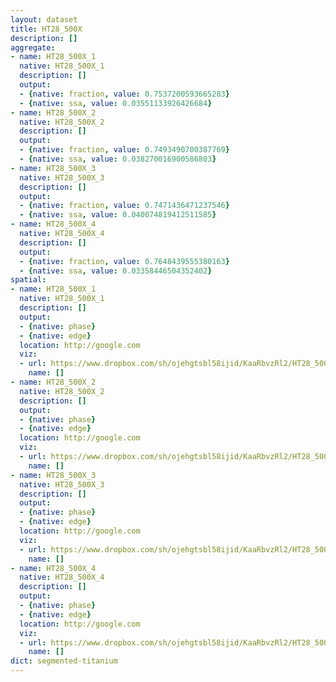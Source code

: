 ```yaml
---
layout: dataset
title: HT28_500X
description: []
aggregate:
- name: HT28_500X_1
  native: HT28_500X_1
  description: []
  output:
  - {native: fraction, value: 0.7537200593665283}
  - {native: ssa, value: 0.03551133926426684}
- name: HT28_500X_2
  native: HT28_500X_2
  description: []
  output:
  - {native: fraction, value: 0.7493490700387769}
  - {native: ssa, value: 0.038270016900586803}
- name: HT28_500X_3
  native: HT28_500X_3
  description: []
  output:
  - {native: fraction, value: 0.7471436471237546}
  - {native: ssa, value: 0.040074819412511585}
- name: HT28_500X_4
  native: HT28_500X_4
  description: []
  output:
  - {native: fraction, value: 0.7648439555380163}
  - {native: ssa, value: 0.03358446504352402}
spatial:
- name: HT28_500X_1
  native: HT28_500X_1
  description: []
  output:
  - {native: phase}
  - {native: edge}
  location: http://google.com
  viz:
  - url: https://www.dropbox.com/sh/ojehgtsbl58ijid/KaaRbvzRl2/HT28_500X_1.png
    name: []
- name: HT28_500X_2
  native: HT28_500X_2
  description: []
  output:
  - {native: phase}
  - {native: edge}
  location: http://google.com
  viz:
  - url: https://www.dropbox.com/sh/ojehgtsbl58ijid/KaaRbvzRl2/HT28_500X_2.png
    name: []
- name: HT28_500X_3
  native: HT28_500X_3
  description: []
  output:
  - {native: phase}
  - {native: edge}
  location: http://google.com
  viz:
  - url: https://www.dropbox.com/sh/ojehgtsbl58ijid/KaaRbvzRl2/HT28_500X_3.png
    name: []
- name: HT28_500X_4
  native: HT28_500X_4
  description: []
  output:
  - {native: phase}
  - {native: edge}
  location: http://google.com
  viz:
  - url: https://www.dropbox.com/sh/ojehgtsbl58ijid/KaaRbvzRl2/HT28_500X_4.png
    name: []
dict: segmented-titanium
---
```

